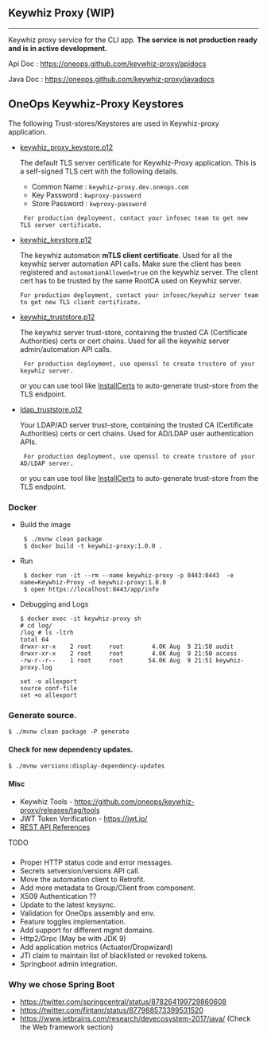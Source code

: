 ## Keywhiz Proxy (WIP)
-------------
Keywhiz proxy service for the CLI app. **The service is not production ready and is in active development.**


Api Doc  : https://oneops.github.com/keywhiz-proxy/apidocs

Java Doc : https://oneops.github.com/keywhiz-proxy/javadocs

## OneOps Keywhiz-Proxy Keystores

  The following Trust-stores/Keystores are used in Keywhiz-proxy application.
  
  - [keywhiz_proxy_keystore.p12](src/main/resources/keystores/keywhiz_proxy_keystore.p12) 
  
      The default TLS server certificate for Keywhiz-Proxy application. This is a self-signed TLS cert with 
      the following details.
          
      * Common Name    : `keywhiz-proxy.dev.oneops.com`
      * Key Password   : `kwproxy-password`
      * Store Password : `kwproxy-password` 
         
     ```
      For production deployment, contact your infosec team to get new TLS server certificate.
     ```
                 
  - [keywhiz_keystore.p12](src/main/resources/keystores/keywhiz_keystore.p12) 
  
      The keywhiz automation **mTLS client certificate**. Used for all the keywhiz server automation API calls.
      Make sure the client has been registered and `automationAllowed=true` on the keywhiz server. The client cert
      has to be trusted by the same RootCA used on Keywhiz server.
      
     ```
     For production deployment, contact your infosec/keywhiz server team to get new TLS client certificate.
     ```

  - [keywhiz_truststore.p12](src/main/resources/keystores/keywhiz_truststore.p12) 
  
      The keywhiz server trust-store, containing the trusted CA (Certificate Authorities) certs or cert chains. 
      Used for all the keywhiz server admin/automation API calls.
 
     ```
      For production deployment, use openssl to create trustore of your keywhiz server.
     ```
     or you can use tool like [InstallCerts](https://github.com/sureshg/InstallCerts) to auto-generate trust-store
     from the TLS endpoint.
     
                   
  - [ldap_truststore.p12](src/main/resources/keystores/ldap_truststore.p12) 
  
      Your LDAP/AD server trust-store, containing the trusted CA (Certificate Authorities) certs or cert chains. 
      Used for AD/LDAP user authentication APIs.
    
      ```
       For production deployment, use openssl to create trustore of your AD/LDAP server.
      ```
      or you can use tool like [InstallCerts](https://github.com/sureshg/InstallCerts) to auto-generate trust-store
      from the TLS endpoint.   

### Docker 

  * Build the image
    
    ```
     $ ./mvnw clean package
     $ docker build -t keywhiz-proxy:1.0.0 .
    ```  
  * Run 
  
    ```
     $ docker run -it --rm --name keywhiz-proxy -p 8443:8443  -e name=Keywhiz-Proxy -d keywhiz-proxy:1.0.0
     $ open https://localhost:8443/app/info
    ``` 
  * Debugging and Logs
  
    ```
    $ docker exec -it keywhiz-proxy sh
    # cd log/
    /log # ls -ltrh
    total 64
    drwxr-xr-x    2 root     root        4.0K Aug  9 21:50 audit
    drwxr-xr-x    2 root     root        4.0K Aug  9 21:50 access
    -rw-r--r--    1 root     root       54.0K Aug  9 21:51 keywhiz-proxy.log
    ```       
      
    ```
    set -o allexport
    source conf-file
    set +o allexport
    ```
### Generate source.

```
$ ./mvnw clean package -P generate
```

#### Check for new dependency updates.

```
$ ./mvnw versions:display-dependency-updates
```

#### Misc
 
  * Keywhiz Tools - https://github.com/oneops/keywhiz-proxy/releases/tag/tools
  * JWT Token Verification - https://jwt.io/
  * [REST API References](https://news.ycombinator.com/item?id=11971491)   

TODO
#####

 * Proper HTTP status code and error messages.
 * Secrets setversion/versions API call.
 * Move the automation client to Retrofit.
 * Add more metadata to Group/Client from component.
 * X509 Authentication ??
 * Update to the latest keysync.
 * Validation for OneOps assembly and env.
 * Feature toggles implementation.
 * Add support for different mgmt domains.
 * Http2/Grpc (May be with JDK 9)
 * Add application metrics (Actuator/Dropwizard) 
 * JTI claim to maintain list of blacklisted or revoked tokens.
 * Springboot admin integration.


### Why we chose Spring Boot

 * https://twitter.com/springcentral/status/878264199729860608
 * https://twitter.com/fintanr/status/877988573399531520
 * https://www.jetbrains.com/research/devecosystem-2017/java/ (Check the Web framework section)
 